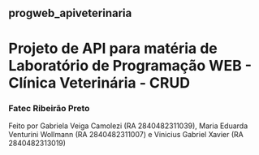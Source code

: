 ## progweb_apiveterinaria
# Projeto de API para matéria de Laboratório de Programação WEB - Clínica Veterinária - CRUD
### Fatec Ribeirão Preto
Feito por Gabriela Veiga Camolezi (RA 2840482311039), Maria Eduarda Venturini Wollmann (RA 2840482311007) e Vinicius Gabriel Xavier (RA 2840482313019)
